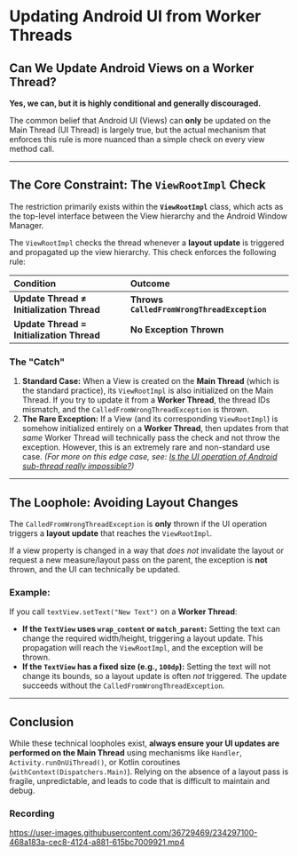 # Updating Android UI from Worker Threads

## Can We Update Android Views on a Worker Thread?

**Yes, we can, but it is highly conditional and generally discouraged.**

The common belief that Android UI (Views) can **only** be updated on the Main Thread (UI Thread) is largely true, but the actual mechanism that enforces this rule is more nuanced than a simple check on every view method call.

---

## The Core Constraint: The `ViewRootImpl` Check

The restriction primarily exists within the **`ViewRootImpl`** class, which acts as the top-level interface between the View hierarchy and the Android Window Manager.

The `ViewRootImpl` checks the thread whenever a **layout update** is triggered and propagated up the view hierarchy. This check enforces the following rule:

| Condition | Outcome |
| :--- | :--- |
| **Update Thread $\neq$ Initialization Thread** | **Throws `CalledFromWrongThreadException`** |
| **Update Thread $=$ Initialization Thread** | **No Exception Thrown** |

### The "Catch"

1.  **Standard Case:** When a View is created on the **Main Thread** (which is the standard practice), its `ViewRootImpl` is also initialized on the Main Thread. If you try to update it from a **Worker Thread**, the thread IDs mismatch, and the `CalledFromWrongThreadException` is thrown.
2.  **The Rare Exception:** If a View (and its corresponding `ViewRootImpl`) is somehow initialized entirely on a **Worker Thread**, then updates from that *same* Worker Thread will technically pass the check and not throw the exception. However, this is an extremely rare and non-standard use case. *(For more on this edge case, see: [Is the UI operation of Android sub-thread really impossible?](https://segmentfault.com/a/1190000041870945/en))*

---

## The Loophole: Avoiding Layout Changes

The `CalledFromWrongThreadException` is **only** thrown if the UI operation triggers a **layout update** that reaches the `ViewRootImpl`.

If a view property is changed in a way that *does not* invalidate the layout or request a new measure/layout pass on the parent, the exception is **not** thrown, and the UI can technically be updated.

### Example:

If you call `textView.setText("New Text")` on a **Worker Thread**:

* **If the `TextView` uses `wrap_content` or `match_parent`:** Setting the text can change the required width/height, triggering a layout update. This propagation will reach the `ViewRootImpl`, and the exception will be thrown.
* **If the `TextView` has a fixed size (e.g., `100dp`):** Setting the text will not change its bounds, so a layout update is often *not* triggered. The update succeeds without the `CalledFromWrongThreadException`.

---

## Conclusion

While these technical loopholes exist, **always ensure your UI updates are performed on the Main Thread** using mechanisms like `Handler`, `Activity.runOnUiThread()`, or Kotlin coroutines (`withContext(Dispatchers.Main)`). Relying on the absence of a layout pass is fragile, unpredictable, and leads to code that is difficult to maintain and debug.

### Recording

https://user-images.githubusercontent.com/36729469/234297100-468a183a-cec8-4124-a881-615bc7009921.mp4
